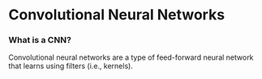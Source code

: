 # Convolutional Neural Networks

### What is a CNN?

Convolutional neural networks are a type of feed-forward neural network that learns using filters (i.e., kernels).
